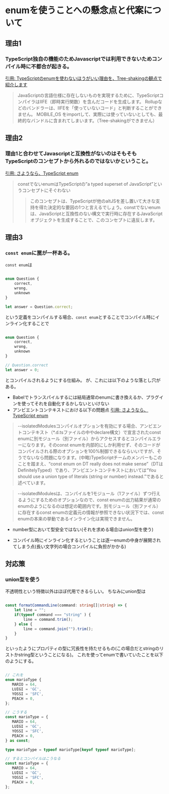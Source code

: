# enumを使うことへの懸念点と代案について

## 理由1

### TypeScript独自の機能のためJavascriptでは利用できないためコンパイル時に不都合が起きる。
[引用: TypeScriptのenumを使わないほうがいい理由を、Tree-shakingの観点で紹介します](https://engineering.linecorp.com/ja/blog/typescript-enum-tree-shaking/)

>JavaScriptの言語仕様に存在しないものを実現するために、TypeScriptコンパイラはIIFE（即時実行関数）を含んだコードを生成します。
>Rollupなどのバンドラーは、IIFEを「使っていないコード」と判断することができません。 MOBILE_OS をimportして、実際には使っていないとしても、最終的なバンドルに含まれてしまいます。（Tree-shakingができません）

## 理由2

### 理由1と合わせてJavascriptと互換性がないのはそもそもTypeScriptのコンセプトから外れるのではないかということ。
[引用: さようなら、TypeScript enum](https://www.kabuku.co.jp/developers/good-bye-typescript-enum)

>constでないenumはTypeScriptの”a typed superset of JavaScript”というコンセプトにそぐわない
>>このコンセプトは、TypeScriptが他のaltJSを差し置いて大きな支持を得た決定的な要因の1つと言えるでしょう。constでないenumは、JavaScriptと互換性のない構文で実行時に存在するJavaScriptオブジェクトを生成することで、このコンセプトに違反します。

## 理由3

### `const enum`に罠が一杯ある。

`const enum`は

```ts

enum Question {
    correct,
    wrong,
    unknown
}

let answer = Question.correct;

```

という定義をコンパイルする場合、`const enum`とすることでコンパイル時にインライン化することで

```ts

enum Question {
    correct,
    wrong,
    unknown
}

// Question.correct
let answer = 0;

```

とコンパイルされるようにする仕組み。
が、これには以下のような落とし穴がある。

- Babelでトランスパイルするには結局通常のenumに書き換えるか、プラグインを使ってそれを自動化するかしないといけない
- アンビエントコンテキストにおける以下の問題点
[引用: さようなら、TypeScript enum](https://www.kabuku.co.jp/developers/good-bye-typescript-enum)

>--isolatedModulesコンパイルオプションを有効にする場合、アンビエントコンテキスト（*.d.tsファイルの中やdeclare構文）で宣言されたconst enumに別モジュール（別ファイル）からアクセスするとコンパイルエラーになります。そのconst enumを内部的にしか利用せず、そのコードがコンパイルされる際のオプションを100%制御できるならいいですが、そうでないなら問題になります。(中略)TypeScriptチームのメンバーもこのことを踏まえ、“const enum on DT really does not make sense”（DTはDefinitelyTyped）であり、アンビエントコンテキストにおいては“You should use a union type of literals (string or number) instead.”であると述べています。

>--isolatedModulesは、コンパイルを1モジュール（1ファイル）ずつ行えるようにするためのオプションなので、const enumの出力結果が通常のenumのようになるのは想定の範囲内です。別モジュール（別ファイル）に存在するconst enumの定義元の情報が参照できない状況下では、const enumの本来の挙動であるインライン化は実現できません。

- number型において型安全ではない(それを求める場合はunion型を使う)

- コンパイル時にインライン化するということは逐一enumの中身が展開されてしまう点(長い文字列の場合コンパイルに負担がかかる)

## 対応策

### union型を使う

不透明性という特徴以外はほぼ代用できるらしい。
ちなみにunion型は

```ts

const formatCommandLine(command: string[]|string) => {
    let line = "";
    if(typeof command === "string" ) {
        line = command.trim();
    } else {
        line = command.join("").trim();
    }
}


```

といったようにプロパティの型に冗長性を持たせるもの(この場合だとstringのリストかstring型ということになる)。
これを使ってenumで書いていたことを以下のようにする。

```ts

// これを
enum marioType {
   MARIO = 64,
   LUIGI = 'GC',
   YOSSI = 'SFC',
   PEACH = 0,
};

// こうする
const marioType = {
   MARIO = 64,
   LUIGI = 'GC',
   YOSSI = 'SFC',
   PEACH = 0,
} as const;

type marioType = typeof marioType[keyof typeof marioType];

// するとコンパイルはこうなる
const marioType = {
   MARIO = 64,
   LUIGI = 'GC',
   YOSSI = 'SFC',
   PEACH = 0,
};



```